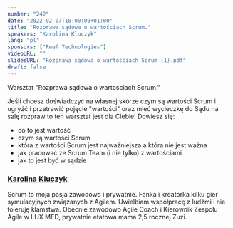 ```yaml
---
number: "242"
date: "2022-02-07T18:00:00+01:00"
title: "Rozprawa sądowa o wartościach Scrum."
speakers: "Karolina Kluczyk"
lang: "pl"
sponsors: ["Reef Technologies"]
videoURL: ""
slidesURL: "Rozprawa sądowa o wartościach Scrum (1).pdf"
draft: false
---
```


Warsztat "Rozprawa sądowa o wartościach Scrum."

Jeśli chcesz doświadczyć na własnej skórze czym są wartości Scrum i ugryźć i przetrawić pojęcie "wartości" oraz mieć wycieczkę do Sądu na salę rozpraw to ten warsztat jest dla Ciebie! Dowiesz się:
- co to jest wartość
- czym są wartości Scrum
- która z wartości Scrum jest najważniejsza a która nie jest ważna
- jak pracować ze Scrum Team (i nie tylko) z wartościami
- jak to jest być w sądzie

###  <a href="https://www.linkedin.com/in/karolina-kluczyk-6a667bb4">Karolina Kluczyk</a>

 Scrum to moja pasja zawodowo i prywatnie. Fanka i kreatorka kilku gier symulacyjnych związanych z Agilem. Uwielbiam współpracę z ludźmi i nie toleruję kłamstwa. Obecnie zawodowo Agile Coach i Kierownik Zespołu Agile w LUX MED, prywatnie etatowa mama 2,5 rocznej Zuzi.
